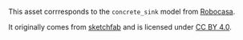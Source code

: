 This asset corrresponds to the `concrete_sink` model from [Robocasa](https://github.com/robocasa/robocasa).

It originally comes from [sketchfab](https://sketchfab.com/3d-models/kitchen-sink-d4044684be3a45d2b8b81dbcb83847fa) and is licensed under [CC BY 4.0](https://creativecommons.org/licenses/by/4.0/).
